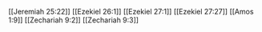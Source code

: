 [[Jeremiah 25:22]]
[[Ezekiel 26:1]]
[[Ezekiel 27:1]]
[[Ezekiel 27:27]]
[[Amos 1:9]]
[[Zechariah 9:2]]
[[Zechariah 9:3]]
